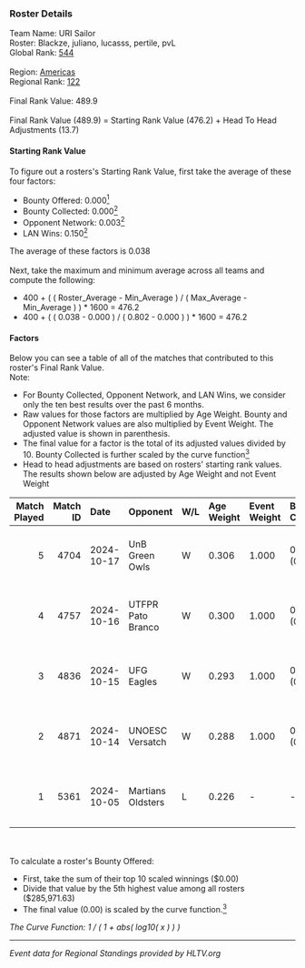 ### Roster Details<br />
Team Name: URI Sailor<br />
Roster: Blackze, juliano, lucasss, pertile, pvL<br />
Global Rank: [544](../../standings_global_2025_02_28.md)<br />
<br />
Region: [Americas]( ../../standings_americas_2025_02_28.md)<br />
Regional Rank: [122]( ../../standings_americas_2025_02_28.md)<br />
<br />
Final Rank Value:  489.9<br />
<br />
Final Rank Value (489.9) = Starting Rank Value (476.2) + Head To Head Adjustments (13.7)<br />

#### Starting Rank Value<br />
To figure out a rosters's Starting Rank Value, first take the average of these four factors:<br />
- Bounty Offered: 0.000[<sup>1</sup>](#table2)
- Bounty Collected: 0.000[<sup>2</sup>](#table1)
- Opponent Network: 0.003[<sup>2</sup>](#table1)
- LAN Wins: 0.150[<sup>2</sup>](#table1)

The average of these factors is 0.038<br />
<br />
Next, take the maximum and minimum average across all teams and compute the following:<br />
- 400 + ( ( Roster_Average - Min_Average ) / ( Max_Average - Min_Average ) ) * 1600 = 476.2
- 400 + ( ( 0.038 - 0.000 ) / ( 0.802 - 0.000 ) ) * 1600 = 476.2


#### Factors<br />
Below you can see a table of all of the matches that contributed to this roster's Final Rank Value.<br />
Note:<br />

- For Bounty Collected, Opponent Network, and LAN Wins, we consider only the ten best results over the past 6 months.
- Raw values for those factors are multiplied by Age Weight. Bounty and Opponent Network values are also multiplied by Event Weight. The adjusted value is shown in parenthesis.
- The final value for a factor is the total of its adjusted values divided by 10. Bounty Collected is further scaled by the curve function[<sup>3</sup>](#curveFunction)
- Head to head adjustments are based on rosters' starting rank values. The results shown below are adjusted by Age Weight and not Event Weight
<span id="table1"></span><br />


| Match Played | Match ID | Date       | Opponent          | W/L | Age Weight | Event Weight | Bounty Collected | Opponent Network | LAN Wins  | H2H Adj. | Roster                                  |
| -: | -: | :- | :- | :- | :- | :- | :- | :- | :- | -: | :- |
|            5 |     4704 | 2024-10-17 | UnB Green Owls    | W   | 0.306      | 1.000        | 0.000 (0.000)    | 0.043 (0.013)    | 1 (0.306) |     4.59 | Blackze, juliano, lucasss, pertile, pvL |
|            4 |     4757 | 2024-10-16 | UTFPR Pato Branco | W   | 0.300      | 1.000        | 0.000 (0.000)    | 0.044 (0.013)    | 1 (0.300) |     4.43 | Blackze, juliano, lucasss, pertile, pvL |
|            3 |     4836 | 2024-10-15 | UFG Eagles        | W   | 0.293      | 1.000        | 0.000 (0.000)    | 0.014 (0.004)    | 1 (0.293) |     3.91 | Blackze, juliano, lucasss, pertile, pvL |
|            2 |     4871 | 2024-10-14 | UNOESC Versatch   | W   | 0.288      | 1.000        | 0.000 (0.000)    | 0.000 (0.000)    | 1 (0.288) |     3.60 | Blackze, juliano, lucasss, pertile, pvL |
|            1 |     5361 | 2024-10-05 | Martians Oldsters | L   | 0.226      | -            | -                | -                | -         |    -2.80 | Blackze, juliano, lucasss, pertile, pvL |

<br />
<span id="table2"></span><br />
To calculate a roster's Bounty Offered:<br />

- First, take the sum of their top 10 scaled winnings ($0.00)
- Divide that value by the 5th highest value among all rosters ($285,971.63)
- The final value (0.00) is scaled by the curve function.[<sup>3</sup>](#curveFunction)

<span id="curveFunction"></span>_The Curve Function: 1 / ( 1 + abs( log10( x ) ) )_<br />

---
_Event data for Regional Standings provided by HLTV.org_<br />
